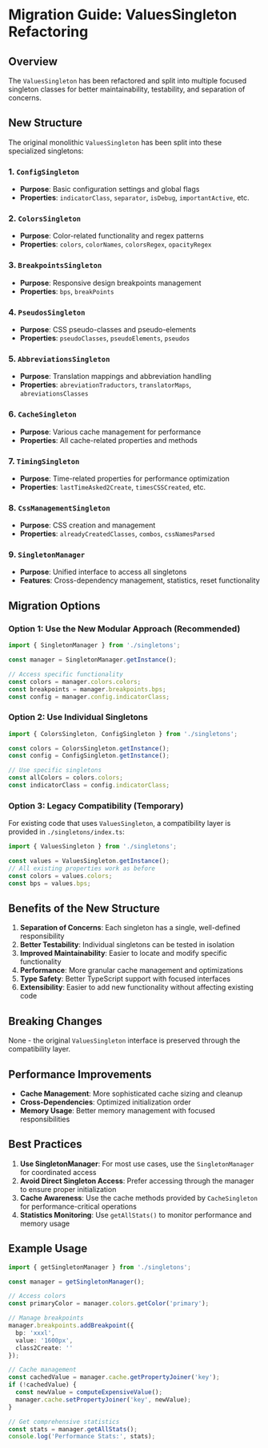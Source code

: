 # Migration Guide: ValuesSingleton Refactoring

## Overview

The `ValuesSingleton` has been refactored and split into multiple focused singleton classes for better maintainability, testability, and separation of concerns.

## New Structure

The original monolithic `ValuesSingleton` has been split into these specialized singletons:

### 1. `ConfigSingleton`
- **Purpose**: Basic configuration settings and global flags
- **Properties**: `indicatorClass`, `separator`, `isDebug`, `importantActive`, etc.

### 2. `ColorsSingleton`
- **Purpose**: Color-related functionality and regex patterns
- **Properties**: `colors`, `colorNames`, `colorsRegex`, `opacityRegex`

### 3. `BreakpointsSingleton`
- **Purpose**: Responsive design breakpoints management
- **Properties**: `bps`, `breakPoints`

### 4. `PseudosSingleton`
- **Purpose**: CSS pseudo-classes and pseudo-elements
- **Properties**: `pseudoClasses`, `pseudoElements`, `pseudos`

### 5. `AbbreviationsSingleton`
- **Purpose**: Translation mappings and abbreviation handling
- **Properties**: `abreviationTraductors`, `translatorMaps`, `abreviationsClasses`

### 6. `CacheSingleton`
- **Purpose**: Various cache management for performance
- **Properties**: All cache-related properties and methods

### 7. `TimingSingleton`
- **Purpose**: Time-related properties for performance optimization
- **Properties**: `lastTimeAsked2Create`, `timesCSSCreated`, etc.

### 8. `CssManagementSingleton`
- **Purpose**: CSS creation and management
- **Properties**: `alreadyCreatedClasses`, `combos`, `cssNamesParsed`

### 9. `SingletonManager`
- **Purpose**: Unified interface to access all singletons
- **Features**: Cross-dependency management, statistics, reset functionality

## Migration Options

### Option 1: Use the New Modular Approach (Recommended)

```typescript
import { SingletonManager } from './singletons';

const manager = SingletonManager.getInstance();

// Access specific functionality
const colors = manager.colors.colors;
const breakpoints = manager.breakpoints.bps;
const config = manager.config.indicatorClass;
```

### Option 2: Use Individual Singletons

```typescript
import { ColorsSingleton, ConfigSingleton } from './singletons';

const colors = ColorsSingleton.getInstance();
const config = ConfigSingleton.getInstance();

// Use specific singletons
const allColors = colors.colors;
const indicatorClass = config.indicatorClass;
```

### Option 3: Legacy Compatibility (Temporary)

For existing code that uses `ValuesSingleton`, a compatibility layer is provided in `./singletons/index.ts`:

```typescript
import { ValuesSingleton } from './singletons';

const values = ValuesSingleton.getInstance();
// All existing properties work as before
const colors = values.colors;
const bps = values.bps;
```

## Benefits of the New Structure

1. **Separation of Concerns**: Each singleton has a single, well-defined responsibility
2. **Better Testability**: Individual singletons can be tested in isolation
3. **Improved Maintainability**: Easier to locate and modify specific functionality
4. **Performance**: More granular cache management and optimizations
5. **Type Safety**: Better TypeScript support with focused interfaces
6. **Extensibility**: Easier to add new functionality without affecting existing code

## Breaking Changes

None - the original `ValuesSingleton` interface is preserved through the compatibility layer.

## Performance Improvements

- **Cache Management**: More sophisticated cache sizing and cleanup
- **Cross-Dependencies**: Optimized initialization order
- **Memory Usage**: Better memory management with focused responsibilities

## Best Practices

1. **Use SingletonManager**: For most use cases, use the `SingletonManager` for coordinated access
2. **Avoid Direct Singleton Access**: Prefer accessing through the manager to ensure proper initialization
3. **Cache Awareness**: Use the cache methods provided by `CacheSingleton` for performance-critical operations
4. **Statistics Monitoring**: Use `getAllStats()` to monitor performance and memory usage

## Example Usage

```typescript
import { getSingletonManager } from './singletons';

const manager = getSingletonManager();

// Access colors
const primaryColor = manager.colors.getColor('primary');

// Manage breakpoints
manager.breakpoints.addBreakpoint({
  bp: 'xxxl',
  value: '1600px',
  class2Create: ''
});

// Cache management
const cachedValue = manager.cache.getPropertyJoiner('key');
if (!cachedValue) {
  const newValue = computeExpensiveValue();
  manager.cache.setPropertyJoiner('key', newValue);
}

// Get comprehensive statistics
const stats = manager.getAllStats();
console.log('Performance Stats:', stats);
```
